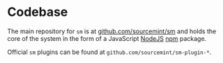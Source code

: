 Codebase
========

The main repository for `sm` is at [github.com/sourcemint/sm](https://github.com/sourcemint/sm) and holds the core of the system in the form of a JavaScript [NodeJS](http://nodejs.org) [npm](http://npmjs.org) package.

Official `sm` plugins can be found at `github.com/sourcemint/sm-plugin-*`.
